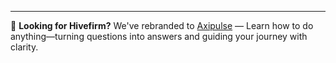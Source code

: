 ---

🚀 **Looking for Hivefirm?** We've rebranded to [Axipulse](https://axipulse.com) — Learn how to do anything—turning questions into answers and guiding your journey with clarity.
